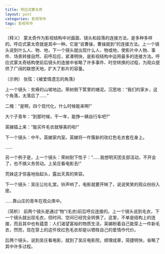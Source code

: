 ```yaml
---
title: 呼应式蒙太奇
layout: post
categories: 影视写作
tags: 影视写作
---
```


〔释义〕 蒙太奇作为影视结构中对画面、镜头和段落的连接方法，是多种多样的。呼应式蒙太奇就是其中一种。它是“说曹操，曹操就到”的连接方法。上一个镜头说到什么人、物、地，下一个镜头就出现什么人、物或地，使影片中人物、事件、场景转接自然、前呼后应，紧凑明快，是影视结构中运用最多的连接方法。呼应式蒙太奇结构使前后镜头的连接中省略了许多事件、时空转换的过程，为观众提供了广阔的联想天地，扩大了影片的容量。

〔示例〕 张弦：《被爱情遗忘的角落》

上一个镜头：贫瘠的山坡地边。荣树倒下筐里的塘泥。沉思地：“我们的家乡，这个角落，太落后了……”

二槐：“是啊，四个现代化，什么时候能来啊!”

大个子青年：“到那时候，干一年，能挣一辆自行车吧?”

英娣插上来：“能买件毛衣就够美的啦!”

下一个镜头：中午。英娣家内室。英娣将一件簇新的玫红色毛衣套在身上。

……

另一个例子是，上一个镜头：荣树耐下性子：“……我想明天团支部活动，不开会了，也不搞义务劳动。上吴庄看电影去!”

荒妹这才惊喜地抬起头，露出天真的笑容。

下一个镜头：吴庄公社礼堂。铃声响了，电影就要开映了，说说笑笑的观众纷纷入座。

……靠山庄的青年在观众席中。

〔简析〕 前两个镜头是通过“物”(毛衣)前后呼应连接的。上一个镜头说到毛衣，下一个镜头就出现毛衣，但时间、空间已经完全转换了。这里，不单是结构上的连接，而且其中也有蕴意：人们渴望富裕的物质生活，英娣盼着自己能穿上一件新毛衣，然而，现在穿上的这件玫红色毛衣却是以牺牲自己的爱情作代价。

后两个镜头，说到吴庄看电影，就到了吴庄电影院，顺理成章，简捷明快，省略了其中许多过程。 